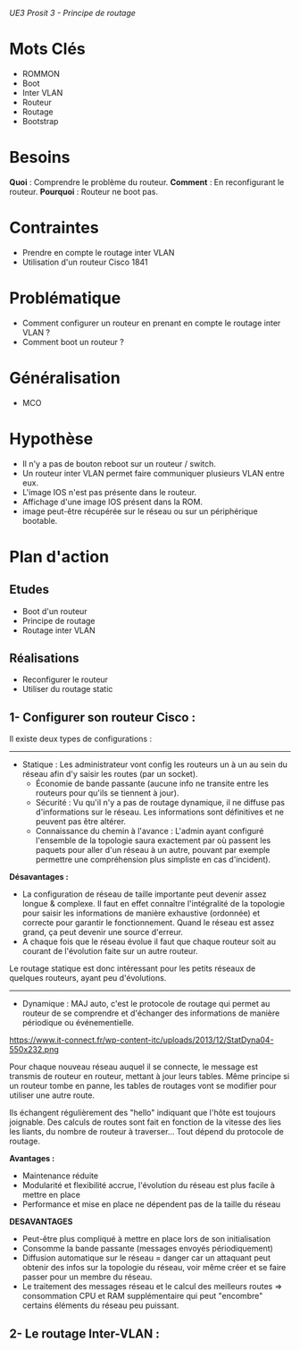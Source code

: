 
*UE3 Prosit 3 - Principe de routage*

# Mots Clés
- ROMMON
- Boot
- Inter VLAN
- Routeur
- Routage
- Bootstrap

# Besoins
**Quoi** : Comprendre le problème du routeur.
**Comment** : En reconfigurant le routeur.
**Pourquoi** : Routeur ne boot pas.

# Contraintes
- Prendre en compte le routage inter VLAN
- Utilisation d'un routeur Cisco 1841

# Problématique
- Comment configurer un routeur en prenant en compte le routage inter VLAN ?
- Comment boot un routeur ?

# Généralisation
- MCO

# Hypothèse
- Il n'y a pas de bouton reboot sur un routeur / switch.
- Un routeur inter VLAN permet faire communiquer plusieurs VLAN entre eux.
- L'image IOS n'est pas présente dans le routeur.
- Affichage d'une image IOS présent dans la ROM.
- image peut-être récupérée sur le réseau ou sur un périphérique bootable.

# Plan d'action
## Etudes
- Boot d'un routeur 
- Principe de routage
- Routage inter VLAN

## Réalisations
- Reconfigurer le routeur
- Utiliser du routage static

## 1- Configurer son routeur Cisco :

Il existe deux types de configurations :
****
- Statique :
Les administrateur vont config les routeurs un à un au sein du réseau afin d'y saisir les routes (par un socket). 
	- Économie de bande passante (aucune info ne transite entre les routeurs pour qu'ils se tiennent à jour).
	- Sécurité : Vu qu'il n'y a pas de routage dynamique, il ne diffuse pas d'informations sur le réseau. Les informations sont définitives et ne peuvent pas être altérer.
	- Connaissance du chemin à l'avance : L'admin ayant configuré l'ensemble de la topologie saura exactement par où passent les paquets pour aller d'un réseau à un autre, pouvant par exemple permettre une compréhension plus simpliste en cas d'incident).

**Désavantages :**
- La configuration de réseau de taille importante peut devenir assez longue & complexe. Il faut en effet connaître l'intégralité de la topologie pour saisir les informations de manière exhaustive (ordonnée) et correcte pour garantir le fonctionnement. Quand le réseau est assez grand, ça peut devenir une source d'erreur.
- A chaque fois que le réseau évolue il faut que chaque routeur soit au courant de l'évolution faite sur un autre routeur.

Le routage statique est donc intéressant pour les petits réseaux de quelques routeurs, ayant peu d'évolutions.
****
* Dynamique : 
MAJ auto, c'est le protocole de routage qui permet au routeur de se comprendre et d'échanger des informations de manière périodique ou événementielle.

https://www.it-connect.fr/wp-content-itc/uploads/2013/12/StatDyna04-550x232.png

Pour chaque nouveau réseau auquel il se connecte, le message est transmis de routeur en routeur, mettant à jour leurs tables.
Même principe si un routeur tombe en panne, les tables de routages vont se modifier pour utiliser une autre route.

Ils échangent régulièrement des "hello" indiquant que l'hôte est toujours joignable.
Des calculs de routes sont fait en fonction de la vitesse des lies les liants, du nombre de routeur à traverser... Tout dépend du protocole de routage.

**Avantages :** 

- Maintenance réduite
- Modularité et flexibilité accrue, l'évolution du réseau est plus facile à mettre en place
- Performance et mise en place ne dépendent pas de la taille du réseau

**DESAVANTAGES**

- Peut-être plus compliqué à mettre en place lors de son initialisation
- Consomme la bande passante (messages envoyés périodiquement)
- Diffusion automatique sur le réseau = danger car un attaquant peut obtenir des infos sur la topologie du réseau, voir même créer et se faire passer pour un membre du réseau.
- Le traitement des messages réseau et le calcul des meilleurs routes => consommation CPU et RAM supplémentaire qui peut "encombre" certains éléments du réseau peu puissant.


## 2- Le routage Inter-VLAN :


